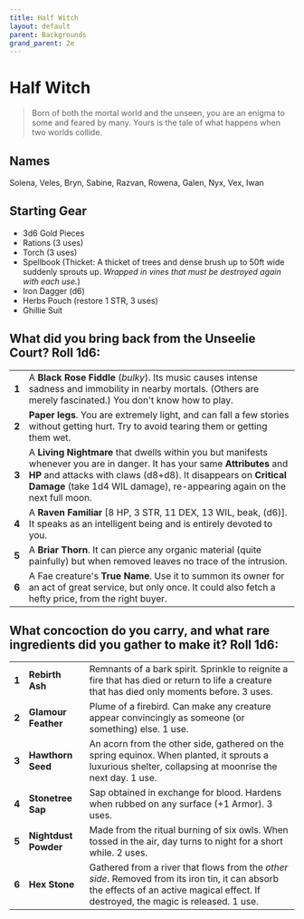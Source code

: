```yaml
---
title: Half Witch
layout: default
parent: Backgrounds
grand_parent: 2e
---
```


# Half Witch

> Born of both the mortal world and the unseen, you are an enigma to some and feared by many. Yours is the tale of what happens when two worlds collide.

## Names

Solena, Veles, Bryn, Sabine, Razvan, Rowena, Galen, Nyx, Vex, Iwan

## Starting Gear
 
- 3d6 Gold Pieces
- Rations (3 uses)
- Torch (3 uses) 
- Spellbook (Thicket: A thicket of trees and dense
brush up to 50ft wide suddenly sprouts up. _Wrapped in vines that must be destroyed again with each use._)
- Iron Dagger (d6)
- Herbs Pouch (restore 1 STR, 3 uses)
- Ghillie Suit

## What did you bring back from the Unseelie Court? Roll 1d6:

|       |                                                                                                                                                                                                                                                               |
| ----- | ------------------------------------------------------------------------------------------------------------------------------------------------------------------------------------------------------------------------------------------------------------- |
| **1** | A **Black Rose Fiddle** (_bulky_). Its music causes intense sadness and immobility in nearby mortals. (Others are merely fascinated.) You don't know how to play.                                                                                              |
| **2** | **Paper legs**. You are extremely light, and can fall a few stories without getting hurt. Try to avoid tearing them or getting them wet.                                                                                                                                |
| **3** | A **Living Nightmare** that dwells within you but manifests whenever you are in danger. It has your same **Attributes** and **HP** and attacks with claws (d8+d8). It disappears on **Critical Damage** (take 1d4 WIL damage), re-appearing again on the next full moon. |
| **4** | A **Raven Familiar** [8 HP, 3 STR, 11 DEX, 13 WIL, beak, (d6)]. It speaks as an intelligent being and is entirely devoted to you.                                                                                                                             |
| **5** | A **Briar Thorn**. It can pierce any organic material (quite painfully) but when removed leaves no trace of the intrusion.                                                                                                                                    |
| **6** | A Fae creature's **True Name**. Use it to summon its owner for an act of great service, but only once. It could also fetch a hefty price, from the right buyer.                                                                                               |

## What concoction do you carry, and what rare ingredients did you gather to make it? Roll 1d6:

|       |                      |                                                                                                                                                                                |
| ----- | -------------------- | ------------------------------------------------------------------------------------------------------------------------------------------------------------------------------ |
| **1** | **Rebirth Ash**      | Remnants of a bark spirit. Sprinkle to reignite a fire that has died or return to life a creature that has died only moments before. 3 uses.                                  |
| **2** | **Glamour Feather**  | Plume of a firebird. Can make any creature appear convincingly as someone (or something) else. 1 use.                                                                         |
| **3** | **Hawthorn Seed**    | An acorn from the other side, gathered on the spring equinox. When planted, it sprouts a luxurious shelter, collapsing at moonrise the next day. 1 use.                         |
| **4** | **Stonetree Sap**    | Sap obtained in exchange for blood. Hardens when rubbed on any surface (+1 Armor). 3 uses.        |
| **5** | **Nightdust Powder** | Made from the ritual burning of six owls. When tossed in the air, day turns to night for a short while. 2 uses.                                                             |
| **6** | **Hex Stone**        | Gathered from a river that flows from the _other side_. Removed from its iron tin, it can absorb the effects of an active magical effect. If destroyed, the magic is released. 1 use. |
